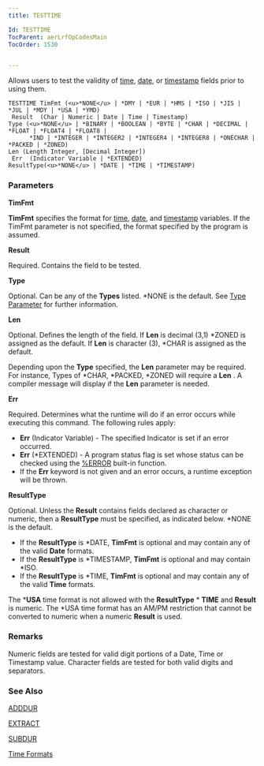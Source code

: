 ```yaml
---
title: TESTTIME

Id: TESTTIME
TocParent: aerLrfOpCodesMain
TocOrder: 1530


---
```


Allows users to test the validity of [time](Time_Formats.html), [date](Date_Formats.html), or [timestamp](Timestamp_Literals.html) fields prior to using them. 

```
TESTTIME TimFmt (<u>*NONE</u> | *DMY | *EUR | *HMS | *ISO | *JIS | *JUL | *MDY | *USA | *YMD)
 Result  (Char | Numeric | Date | Time | Timestamp)
Type (<u>*NONE</u> | *BINARY | *BOOLEAN | *BYTE | *CHAR | *DECIMAL | *FLOAT | *FLOAT4 | *FLOAT8 |
      *IND | *INTEGER | *INTEGER2 | *INTEGER4 | *INTEGER8 | *ONECHAR | *PACKED | *ZONED)
Len (Length Integer, [Decimal Integer])
 Err  (Indicator Variable | *EXTENDED)
ResultType(<u>*NONE</u> | *DATE | *TIME | *TIMESTAMP)     
```

### Parameters

**TimFmt** 

**TimFmt**  specifies the format for [time](Time_Formats.html),
                [date](Date_Formats.html), and [timestamp](Timestamp_Data_Type.html)
                variables. If the TimFmt parameter is not specified, the format specified by
                the program is assumed.


**Result** 

Required. Contains the field to be tested.


**Type** 

Optional. Can be any of the **Types** listed. *NONE is the default. See [Type Parameter](Type_Parameter.html) for further information.


**Len** 

Optional. Defines the length of the field. If **Len** is decimal (3,1) *ZONED is assigned as the default. If **Len** is character (3), *CHAR is assigned as the default. 

Depending upon the **Type** specified, the **Len** parameter may be required. For instance, Types of *CHAR, *PACKED, *ZONED will require a **Len** . A compiler message will display if the **Len** parameter is needed.


**Err** 

Required. Determines what the runtime will do if an error occurs while executing this command. The following rules apply: 

- **Err** (Indicator Variable) - The specified Indicator is set if an error occurred.
- **Err** (*EXTENDED) - A program status flag is set whose status can be checked using the [%ERROR](ERROR_Function.html) built-in function.
- If the **Err** keyword is not given and an error occurs, a runtime exception will be thrown.


**ResultType** 

Optional. Unless the **Result** contains fields declared as character or numeric, then a **ResultType** must be specified, as indicated below. *NONE is the default. 

- If the **ResultType** is *DATE, **TimFmt** is optional and may contain any of the valid **Date** formats.
- If the **ResultType** is *TIMESTAMP, **TimFmt** is optional and may contain *ISO.
- If the **ResultType** is *TIME, **TimFmt** is optional and may contain any of the valid **Time** formats.

The ***USA** time format is not allowed with the **ResultType** * **TIME** and **Result** is numeric. The *USA time format has an AM/PM restriction that cannot be converted to numeric when a numeric **Result** is used.


### Remarks
Numeric fields are tested for valid digit portions of a Date, Time or Timestamp value. Character fields are tested for both valid digits and separators. 

### See Also
[ADDDUR](ADDDUR.html)

[EXTRACT](EXTRACT.html)

[SUBDUR](SUBDUR.html)

[Time Formats](Time_Formats.html) 
